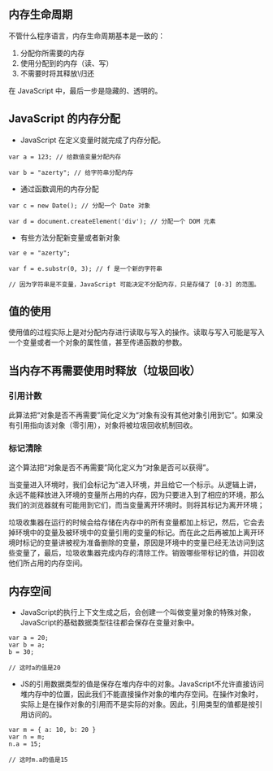 ## 内存生命周期
不管什么程序语言，内存生命周期基本是一致的： 
1. 分配你所需要的内存
1. 使用分配到的内存（读、写）
1. 不需要时将其释放\归还

在 JavaScript 中，最后一步是隐藏的、透明的。
## JavaScript 的内存分配
- JavaScript 在定义变量时就完成了内存分配。
```
var a = 123; // 给数值变量分配内存

var b = "azerty"; // 给字符串分配内存
```
- 通过函数调用的内存分配
```
var c = new Date(); // 分配一个 Date 对象

var d = document.createElement('div'); // 分配一个 DOM 元素
```
- 有些方法分配新变量或者新对象
```
var e = "azerty";

var f = e.substr(0, 3); // f 是一个新的字符串

// 因为字符串是不变量，JavaScript 可能决定不分配内存，只是存储了 [0-3] 的范围。
```
## 值的使用
使用值的过程实际上是对分配内存进行读取与写入的操作。读取与写入可能是写入一个变量或者一个对象的属性值，甚至传递函数的参数。
## 当内存不再需要使用时释放（垃圾回收）
### 引用计数
此算法把“对象是否不再需要”简化定义为“对象有没有其他对象引用到它”。如果没有引用指向该对象（零引用），对象将被垃圾回收机制回收。
### 标记清除
这个算法把“对象是否不再需要”简化定义为“对象是否可以获得”。

当变量进入环境时，我们会标记为“进入环境，并且给它一个标示。从逻辑上讲，永远不能释放进入环境的变量所占用的内存，因为只要进入到了相应的环境，那么我们的浏览器就有可能用到它们，而当变量离开环境时。则将其标记为离开环境；

垃圾收集器在运行的时候会给存储在内存中的所有变量都加上标记，然后，它会去掉环境中的变量及被环境中的变量引用的变量的标记。而在此之后再被加上离开环境时标记的变量讲被视为准备删除的变量，原因是环境中的变量已经无法访问到这些变量了，最后，垃圾收集器完成内存的清除工作。销毁哪些带标记的值，并回收他们所占用的内存空间。
## 内存空间
- JavaScript的执行上下文生成之后，会创建一个叫做变量对象的特殊对象，JavaScript的基础数据类型往往都会保存在变量对象中。
```
var a = 20;
var b = a;
b = 30;

// 这时a的值是20
```
- JS的引用数据类型的值是保存在堆内存中的对象。JavaScript不允许直接访问堆内存中的位置，因此我们不能直接操作对象的堆内存空间。在操作对象时，实际上是在操作对象的引用而不是实际的对象。因此，引用类型的值都是按引用访问的。
```
var m = { a: 10, b: 20 }
var n = m;
n.a = 15;

// 这时m.a的值是15
```


